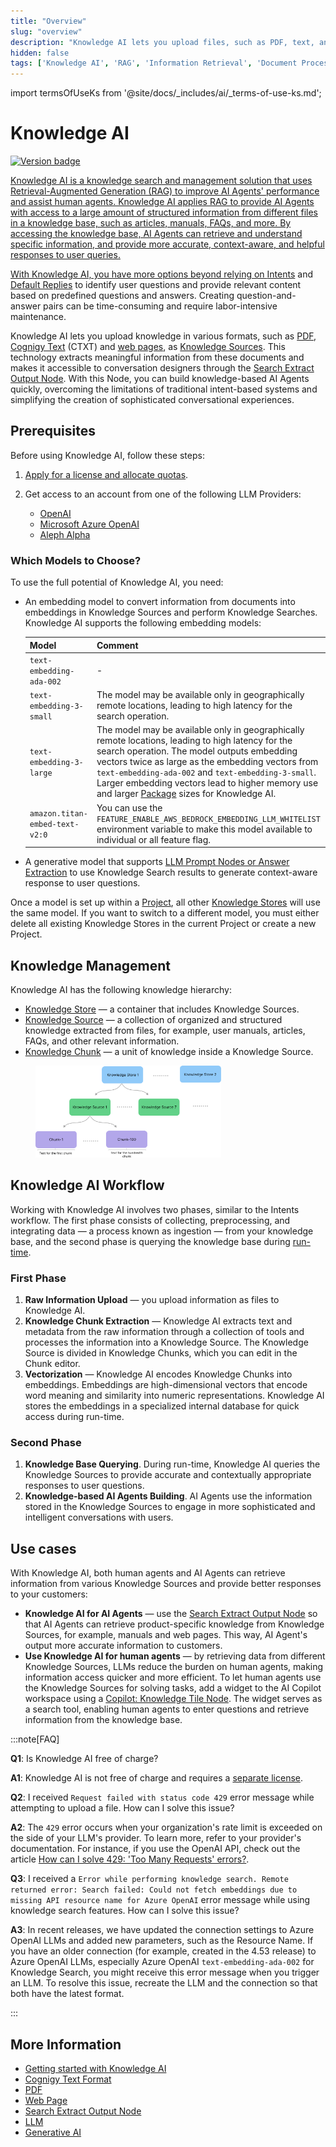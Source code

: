 ```yaml
---
title: "Overview"
slug: "overview"
description: "Knowledge AI lets you upload files, such as PDF, text, and Cognigy Text format, as Knowledge Sources. This feature uses RAG to extract meaningful information from documents and makes it accessible to AI Agents through Knowledge AI Nodes."
hidden: false
tags: ['Knowledge AI', 'RAG', 'Information Retrieval', 'Document Processing', 'Knowledge Management']
---
```


import termsOfUseKs from '@site/docs/_includes/ai/_terms-of-use-ks.md';

# Knowledge AI

<a href="../../../release-notes/4.93.md" /><img src="https://img.shields.io/badge/Updated in-v4.93-blue.svg" alt="Version badge" />

<termsOfUseKs />

Knowledge AI is a knowledge search and management solution that uses Retrieval-Augmented Generation (RAG) to improve AI Agents' performance and assist human agents. Knowledge AI applies RAG to provide AI Agents with access to a large amount of structured information from different files in a knowledge base, such as articles, manuals, FAQs, and more. By accessing the knowledge base, AI Agents can retrieve and understand specific information, and provide more accurate, context-aware, and helpful responses to user queries.

With Knowledge AI, you have more options beyond relying on [Intents](../nlu/intents/ml-intents.md) and [Default Replies](../nlu/overview.md#default-replies) to identify user questions and provide relevant content based on predefined questions and answers. Creating question-and-answer pairs can be time-consuming and require labor-intensive maintenance.

Knowledge AI lets you upload knowledge in various formats, such as [PDF](knowledge-source/text-formats/pdf.md), [Cognigy Text](knowledge-source/text-formats/ctxt.md) (CTXT) and [web pages](knowledge-source/text-formats/web-page.md), as [Knowledge Sources](knowledge-source/knowledge-source.md). This technology extracts meaningful information from these documents and makes it accessible to conversation designers through the [Search Extract Output Node](knowledge-search-and-extraction/search-extract-output.md). With this Node, you can build knowledge-based AI Agents quickly, overcoming the limitations of traditional intent-based systems and simplifying the creation of sophisticated conversational experiences.

## Prerequisites

Before using Knowledge AI, follow these steps:

1. [Apply for a license and allocate quotas](activate.md).
2. Get access to an account from one of the following LLM Providers:

    - [OpenAI](https://platform.openai.com/)
    - [Microsoft Azure OpenAI](https://azure.microsoft.com/en-us/products/cognitive-services/openai-service)
    - [Aleph Alpha](https://app.aleph-alpha.com/signup)

### Which Models to Choose?

To use the full potential of Knowledge AI, you need:

- An embedding model to convert information from documents into embeddings in Knowledge Sources and perform Knowledge Searches. Knowledge AI supports the following embedding models:

    | Model                                                                    | Comment                                                                                                                                                                                                                                                                                                                                                                                |
    |--------------------------------------------------------------------------|----------------------------------------------------------------------------------------------------------------------------------------------------------------------------------------------------------------------------------------------------------------------------------------------------------------------------------------------------------------------------------------|
    | <span style="white-space: nowrap;">`text-embedding-ada-002`</span>       | -                                                                                                                                                                                                                                                                                                                                                                                      |
    | <span style="white-space: nowrap;">`text-embedding-3-small`</span>       | The model may be available only in geographically remote locations, leading to high latency for the search operation.                                                                                                                                                                                                                                                                  |
    | <span style="white-space: nowrap;">`text-embedding-3-large`</span>       | The model may be available only in geographically remote locations, leading to high latency for the search operation. The model outputs embedding vectors twice as large as the embedding vectors from `text-embedding-ada-002` and `text-embedding-3-small`. Larger embedding vectors lead to higher memory use and larger [Package](../../build/packages.md) sizes for Knowledge AI. |
    | <span style="white-space: nowrap;">`amazon.titan-embed-text-v2:0`</span> | You can use the `FEATURE_ENABLE_AWS_BEDROCK_EMBEDDING_LLM_WHITELIST` environment variable to make this model available to individual or all feature flag.                                                                                                                                                                                                                              |

- A generative model that supports [LLM Prompt Nodes or Answer Extraction](../../empower/llms/model-support-by-feature.md) to use Knowledge Search results to generate context-aware response to user questions.

Once a model is set up within a [Project](../../build/projects.md), all other [Knowledge Stores](#knowledge-store) will use the same model. If you want to switch to a different model, you must either delete all existing Knowledge Stores in the current Project or create a new Project.

## Knowledge Management

Knowledge AI has the following knowledge hierarchy:

- [Knowledge Store](knowledge-store.md) — a container that includes Knowledge Sources.
- [Knowledge Source](knowledge-source/knowledge-source.md) — a collection of organized and structured knowledge extracted from files, for example, user manuals, articles, FAQs, and other relevant information.
- [Knowledge Chunk](knowledge-chunk/knowledge-chunk.md) — a unit of knowledge inside a Knowledge Source.

<figure>
    <img class="image-center" src="../../../../static/img/_assets/ai/empower/knowledge-ai/knowledge-hierarchy.png" width="70%"/>
</figure>

## Knowledge AI Workflow

Working with Knowledge AI involves two phases, similar to the Intents workflow. The first phase consists of collecting, preprocessing, and integrating data — a process known as ingestion — from your knowledge base, and the second phase is querying the knowledge base during [run-time](../generative-ai.md#run-time-generative-ai-features).

### First Phase

1. **Raw Information Upload** — you upload information as files to Knowledge AI.
2. **Knowledge Chunk Extraction** — Knowledge AI extracts text and metadata from the raw information through a collection of tools and processes the information into a Knowledge Source. The Knowledge Source is divided in Knowledge Chunks, which you can edit in the Chunk editor.
3. **Vectorization** — Knowledge AI encodes Knowledge Chunks into embeddings. Embeddings are high-dimensional vectors that encode word meaning and similarity into numeric representations. Knowledge AI stores the embeddings in a specialized internal database for quick access during run-time.

### Second Phase

1. **Knowledge Base Querying**. During run-time, Knowledge AI queries the Knowledge Sources to provide accurate and contextually appropriate responses to user questions.
2. **Knowledge-based AI Agents Building**. AI Agents use the information stored in the Knowledge Sources to engage in more sophisticated and intelligent conversations with users.

## Use cases

With Knowledge AI, both human agents and AI Agents can retrieve information from various Knowledge Sources and provide better responses to your customers:

- **Knowledge AI for AI Agents** — use the [Search Extract Output Node](../../build/node-reference/other-nodes/search-extract-output.md) so that AI Agents can retrieve product-specific knowledge from Knowledge Sources, for example, manuals and web pages. This way, AI Agent's output more accurate information to customers.
- **Use Knowledge AI for human agents** — by retrieving data from different Knowledge Sources, LLMs reduce the burden on human agents, making information access quicker and more efficient. To let human agents use the Knowledge Sources for solving tasks, add a widget to the AI Copilot workspace using a [Copilot: Knowledge Tile Node](../../build/node-reference/ai-copilot/knowledge-tile.md). The widget serves as a search tool, enabling human agents to enter questions and retrieve information from the knowledge base.

:::note[FAQ]

  **Q1**: Is Knowledge AI free of charge?

  **A1**: Knowledge AI is not free of charge and requires a [separate license](activate.md#apply-for-a-license).

  **Q2**: I received `Request failed with status code 429` error message while attempting to upload a file. How can I solve this issue?

  **A2**: The `429` error occurs when your organization's rate limit is exceeded on the side of your LLM's provider. To learn more, refer to your provider's documentation. For instance, if you use the OpenAI API, check out the article [How can I solve 429: 'Too Many Requests' errors?](https://help.openai.com/en/articles/5955604-how-can-i-solve-429-too-many-requests-errors).

  **Q3**: I received a `Error while performing knowledge search. Remote returned error: Search failed: Could not fetch embeddings due to missing API resource name for Azure OpenAI` error message while using knowledge search features. How can I solve this issue?

  **A3**: In recent releases, we have updated the connection settings to Azure OpenAI LLMs and added new parameters, such as the Resource Name. If you have an older connection (for example, created in the 4.53 release) to Azure OpenAI LLMs, especially Azure OpenAI `text-embedding-ada-002` for Knowledge Search, you might receive this error message when you trigger an LLM. To resolve this issue, recreate the LLM and the connection so that both have the latest format.

:::


## More Information

- [Getting started with Knowledge AI](getting-started.md)
- [Cognigy Text Format](knowledge-source/text-formats/ctxt.md)
- [PDF](knowledge-source/text-formats/pdf.md)
- [Web Page](knowledge-source/text-formats/web-page.md)
- [Search Extract Output Node](../../build/node-reference/other-nodes/search-extract-output.md)
- [LLM](../llms/overview.md)
- [Generative AI](../generative-ai.md)
